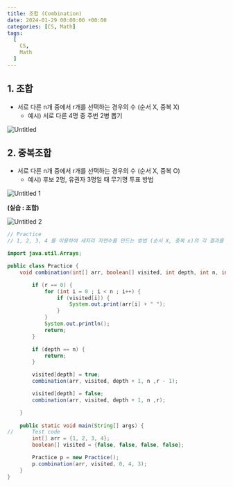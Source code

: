 ```yaml
---
title: 조합 (Combination)
date: 2024-01-29 00:00:00 +00:00
categories: [CS, Math]
tags:
  [
    CS,
    Math
  ]
---
```


## 1. 조합

- 서로 다른 n개 중에서 r개를 선택하는 경우의 수 (순서 X, 중복 X)
    - 예시) 서로 다른 4명 중 주번 2병 뽑기

![Untitled](https://github.com/KimHyungkeun/KimHyungkeun.github.io/assets/12759500/43d9c5a0-5733-40aa-9f0e-d5f18a263d58)


## 2. 중복조합

- 서로 다른 n개 중에서 r개를 선택하는 경우의 수 (순서 X, 중복 O)
    - 예시) 후보 2명, 유권자 3명일 때 무기명 투표 방법

![Untitled 1](https://github.com/KimHyungkeun/KimHyungkeun.github.io/assets/12759500/0008813b-ea4e-4518-ac02-70f72d7a74da)


**(실습 : 조합)**

![Untitled 2](https://github.com/KimHyungkeun/KimHyungkeun.github.io/assets/12759500/fbfc7adb-73ce-4d54-88c2-35b98cc51925)


```java
// Practice
// 1, 2, 3, 4 를 이용하여 세자리 자연수를 만드는 방법 (순서 X, 중복 x)의 각 결과를 출력하시오

import java.util.Arrays;

public class Practice {
    void combination(int[] arr, boolean[] visited, int depth, int n, int r) {

        if (r == 0) {
            for (int i = 0 ; i < n ; i++) {
                if (visited[i]) {
                    System.out.print(arr[i] + " ");
                }
            }
            System.out.println();
            return;
        }

        if (depth == n) {
            return;
        }

        visited[depth] = true;
        combination(arr, visited, depth + 1, n ,r - 1);

        visited[depth] = false;
        combination(arr, visited, depth + 1, n ,r);

    }
    
    public static void main(String[] args) {
//      Test code
        int[] arr = {1, 2, 3, 4};
        boolean[] visited = {false, false, false, false};

        Practice p = new Practice();
        p.combination(arr, visited, 0, 4, 3);
    }
}
```
